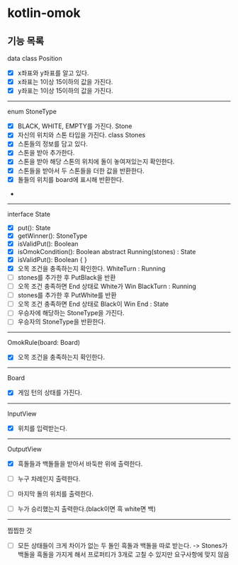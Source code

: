 # kotlin-omok

## 기능 목록

data class Position
- [X] x좌표와 y좌표를 알고 있다.
- [X] x좌표는 1이상 15이하의 값을 가진다.
- [X] y좌표는 1이상 15이하의 값을 가진다.
---
enum StoneType
- [x] BLACK, WHITE, EMPTY를 가진다.
Stone
- [x] 자신의 위치와 스톤 타입을 가진다.
class Stones
- [x] 스톤들의 정보를 담고 있다.
- [x] 스톤을 받아 추가한다.
- [x] 스톤을 받아 해당 스톤의 위치에 돌이 놓여져있는지 확인한다.
- [x] 스톤들을 받아서 두 스톤들을 더한 값을 반환한다.
- [x] 돌들의 위치를 board에 표시해 반환한다.
-
---
interface State
- [x] put(): State
- [x] getWinner(): StoneType
- [x] isValidPut(): Boolean
- [x] isOmokCondition(): Boolean
abstract Running(stones) : State   
- [x] isValidPut(): Boolean { }
- [x] 오목 조건을 충족하는지 확인한다.
WhiteTurn : Running
- [ ] stones를 추가한 후 PutBlack을 반환
- [ ] 오목 조건 충족하면 End 상태로 White가 Win
BlackTurn : Running
- [ ] stones를 추가한 후 PutWhite를 반환
- [ ] 오목 조건 충족하면 End 상태로 Black이 Win
End : State
- [ ] 우승자에 해당하는 StoneType을 가진다.
- [ ] 우승자의 StoneType을 반환한다.
---
OmokRule(board: Board)
- [X] 오목 조건을 충족하는지 확인한다.
---
Board
- [x] 게임 턴의 상태를 가진다.
---
InputView
- [X] 위치를 입력받는다.
---
OutputView
- [X] 흑돌들과 백돌들을 받아서 바둑판 위에 출력한다.
- [ ] 누구 차례인지 출력한다.
- [ ] 마지막 돌의 위치를 출력한다.
- [ ] 누가 승리했는지 출력한다.(black이면 흑 white면 백)


---
찝찝한 것
- [ ] 모든 상태들이 크게 차이가 없는 두 돌인 흑돌과 백돌을 따로 받는다. -> Stones가 백돌을 흑돌을 가지게 해서 프로퍼티가 3개로 고칠 수 있지만 요구사항에 맞지 않음